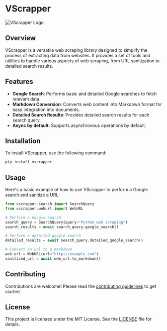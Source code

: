 # VScrapper

![VScrapper Logo](./docs/catscrapper.jpeg)

## Overview

VScrapper is a versatile web scraping library designed to simplify the process of extracting data from websites. It provides a set of tools and utilities to handle various aspects of web scraping, from URL sanitization to detailed search results.

## Features

- **Google Search**: Performs basic and detailed Google searches to fetch relevant data.
- **Markdown Conversion**: Converts web content into Markdown format for easy integration into documents.
- **Detailed Search Results**: Provides detailed search results for each search query.
- **Async by default**: Supports asynchronous operations by default.

## Installation

To install VScrapper, use the following command:

```bash
pip install vscrapper
```

## Usage

Here's a basic example of how to use VScrapper to perform a Google search and sanitize a URL:

```python
from vscrapper.search import SearchQuery
from vscrapper.weburl import WebURL

# Perform a Google search
search_query = SearchQuery(query="Python web scraping")
search_results = await search_query.google_search()

# Perform a detailed google search
detailed_results = await search_query.detailed_google_search()

# Convert an url to a markdown
web_url = WebURL(url="http://example.com")
sanitized_url = await web_url.to_markdown()

```

## Contributing

Contributions are welcome! Please read the [contributing guidelines](CONTRIBUTING.md) to get started.

## License

This project is licensed under the MIT License. See the [LICENSE](LICENSE) file for details.
